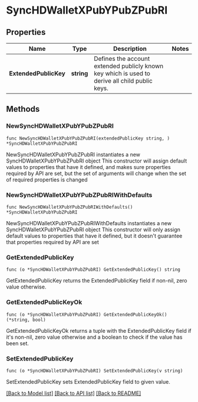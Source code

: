 # SyncHDWalletXPubYPubZPubRI

## Properties

Name | Type | Description | Notes
------------ | ------------- | ------------- | -------------
**ExtendedPublicKey** | **string** | Defines the account extended publicly known key which is used to derive all child public keys. | 

## Methods

### NewSyncHDWalletXPubYPubZPubRI

`func NewSyncHDWalletXPubYPubZPubRI(extendedPublicKey string, ) *SyncHDWalletXPubYPubZPubRI`

NewSyncHDWalletXPubYPubZPubRI instantiates a new SyncHDWalletXPubYPubZPubRI object
This constructor will assign default values to properties that have it defined,
and makes sure properties required by API are set, but the set of arguments
will change when the set of required properties is changed

### NewSyncHDWalletXPubYPubZPubRIWithDefaults

`func NewSyncHDWalletXPubYPubZPubRIWithDefaults() *SyncHDWalletXPubYPubZPubRI`

NewSyncHDWalletXPubYPubZPubRIWithDefaults instantiates a new SyncHDWalletXPubYPubZPubRI object
This constructor will only assign default values to properties that have it defined,
but it doesn't guarantee that properties required by API are set

### GetExtendedPublicKey

`func (o *SyncHDWalletXPubYPubZPubRI) GetExtendedPublicKey() string`

GetExtendedPublicKey returns the ExtendedPublicKey field if non-nil, zero value otherwise.

### GetExtendedPublicKeyOk

`func (o *SyncHDWalletXPubYPubZPubRI) GetExtendedPublicKeyOk() (*string, bool)`

GetExtendedPublicKeyOk returns a tuple with the ExtendedPublicKey field if it's non-nil, zero value otherwise
and a boolean to check if the value has been set.

### SetExtendedPublicKey

`func (o *SyncHDWalletXPubYPubZPubRI) SetExtendedPublicKey(v string)`

SetExtendedPublicKey sets ExtendedPublicKey field to given value.



[[Back to Model list]](../README.md#documentation-for-models) [[Back to API list]](../README.md#documentation-for-api-endpoints) [[Back to README]](../README.md)



